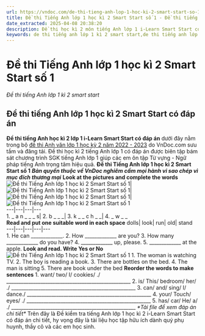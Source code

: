 ```yaml
---
url: https://vndoc.com/de-thi-tieng-anh-lop-1-hoc-ki-2-smart-start-so-1-294279
title: Đề thi Tiếng Anh lớp 1 học kì 2 Smart Start số 1 - Đề thi tiếng Anh lớp 1 kì 2 smart start - VnDoc.com
date_extracted: 2025-04-08 20:38:20
description: Đề thi học kì 2 môn tiếng Anh lớp 1 i-Learn Smart Start có đáp án được biên tập gồm nhiều dạng bài tập tiếng Anh lớp 1 khác nhau giúp các em nâng cao kỹ năng tiếng Anh cơ bản.
keywords: de thi tiếng anh lớp 1 kì 2 smart start,de thi tiếng anh lớp 1 học kỳ 2,de thi học kì 2 lớp 1 môn tiếng anh,de thi tieng anh lop 1 hoc ki 2 i-learn smart start,đề thi học kì 2 môn tiếng anh lớp 1,de thi tiếng anh lớp 1 kì 2,đề thi tiếng anh học kì 2 lớp 1,đề thi anh văn lớp 1 học kỳ 2,đề kiểm tra tiếng anh lớp 1 học kỳ 2,đề thi học kì 2 tiếng anh lớp 1
---
```


# Đề thi Tiếng Anh lớp 1 học kì 2 Smart Start số 1
 _Đề thi tiếng Anh lớp 1 kì 2 smart start_
## Đề thi tiếng Anh lớp 1 học kì 2 Smart Start có đáp án
**Đề thi tiếng Anh học kì 2 lớp 1 i-Learn Smart Start có đáp án** dưới đây nằm trong bộ [đề thi Anh văn lớp 1 học kỳ 2 năm 2022 - 2023](<https://vndoc.com/de-thi-hoc-ki-2-lop-1-mon-tieng-anh>) do VnDoc.com sưu tầm và đăng tải. Đề thi học kì 2 tiếng Anh lớp 1 có đáp án được biên tập bám sát chương trình SGK tiếng Anh lớp 1 giúp các em ôn tập Từ vựng - Ngữ pháp tiếng Anh trọng tâm hiệu quả.
**Đề thi Tiếng Anh lớp 1 học kì 2 Smart Start số 1**
 _**Bản quyền thuộc về VnDoc nghiêm cấm mọi hành vi sao chép vì mục đích thương mại**_
**Look at the pictures and complete the words**
![Đề thi Tiếng Anh lớp 1 học kì 2 Smart Start số 1](https://i.vdoc.vn/data/image/2023/04/14/de-thi-tieng-anh-lop-1-hoc-ki-2-smart-start-so-1-1.jpg)| ![Đề thi Tiếng Anh lớp 1 học kì 2 Smart Start số 1](https://i.vdoc.vn/data/image/2023/04/14/de-thi-tieng-anh-lop-1-hoc-ki-2-smart-start-so-1-2.jpg)| ![Đề thi Tiếng Anh lớp 1 học kì 2 Smart Start số 1](https://i.vdoc.vn/data/image/2023/04/14/de-thi-tieng-anh-lop-1-hoc-ki-2-smart-start-so-1-3.jpg)| ![Đề thi Tiếng Anh lớp 1 học kì 2 Smart Start số 1](https://i.vdoc.vn/data/image/2023/04/14/de-thi-tieng-anh-lop-1-hoc-ki-2-smart-start-so-1-4.jpg)  
---|---|---|---  
1\. \_ a n \_ \_ \_ s| 2\. b \_ \_ \_| 3\. k \_ \_ c h \_ \_| 4\. \_ w \_ \_  
**Read and put one suitable word in each space**
dolls| look| run| old| stand  
---|---|---|---|---  
1\. He can \_\_\_\_\_\_\_\_\_\_\_\_\_.
2\. How \_\_\_\_\_\_\_\_\_\_\_\_\_ are you?
3\. How many \_\_\_\_\_\_\_\_\_\_\_\_\_ do you have?
4\. \_\_\_\_\_\_\_\_\_\_\_\_\_ up, please.
5\. \_\_\_\_\_\_\_\_\_\_\_\_\_ at the apple.
**Look and read. Write Yes or No**
![Đề thi Tiếng Anh lớp 1 học kì 2 Smart Start số 1](https://i.vdoc.vn/data/image/2023/04/14/de-thi-tieng-anh-lop-1-hoc-ki-2-smart-start-so-1-5.png)
1\. The woman is watching TV.
2\. The boy is reading a  book.
3\. There are bottles on the bed.
4\. The man is sitting
5\. There are book under the bed
**Reorder the words to make sentences**
1\. want/ two/ I/ cookies/ ./
\_\_\_\_\_\_\_\_\_\_\_\_\_\_\_\_\_\_\_\_\_\_\_\_\_\_\_\_\_\_\_\_\_\_\_\_\_\_\_\_\_\_\_\_\_\_\_\_\_\_\_
2\. is/ This/ bedroom/ her/ ./
\_\_\_\_\_\_\_\_\_\_\_\_\_\_\_\_\_\_\_\_\_\_\_\_\_\_\_\_\_\_\_\_\_\_\_\_\_\_\_\_\_\_\_\_\_\_\_\_\_\_\_
3\. can/ and/ sing/ I/ dance./
\_\_\_\_\_\_\_\_\_\_\_\_\_\_\_\_\_\_\_\_\_\_\_\_\_\_\_\_\_\_\_\_\_\_\_\_\_\_\_\_\_\_\_\_\_\_\_\_\_\_\_
4\. your/ Touch/ eyes/ ./
\_\_\_\_\_\_\_\_\_\_\_\_\_\_\_\_\_\_\_\_\_\_\_\_\_\_\_\_\_\_\_\_\_\_\_\_\_\_\_\_\_\_\_\_\_\_\_\_\_\_\_
5\. has/ car/ He/ a/ ./
\_\_\_\_\_\_\_\_\_\_\_\_\_\_\_\_\_\_\_\_\_\_\_\_\_\_\_\_\_\_\_\_\_\_\_\_\_\_\_\_\_\_\_\_\_\_\_\_\_\_\_
_\*Tải file để xem đáp án chi tiết\*_
Trên đây là Đề kiểm tra tiếng Anh lớp 1 học kì 2 i-Learn Smart Start có đáp án chi tiết, hy vọng đây là tài liệu học tập hữu ích dành quý phụ huynh, thầy cô và các em học sinh.
